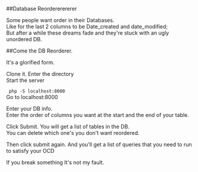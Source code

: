 ##Database Reordererererer

Some people want order in their Databases.  
Like for the last 2 columns to be Date_created and date_modified;  
 But after a while these dreams fade and they're stuck with an ugly unordered DB.  
 
 ##Come the DB Reorderer.
 
It's a glorified form.   

Clone it. Enter the directory  
Start the server

`` php -S localhost:8000``  
Go to localhost:8000

Enter your DB info.  
Enter the order of columns you want at the start and the end of your table.  

Click Submit. You will get a list of tables in the DB.  
You can delete which one's you don't want reordered.  

Then click submit again. And you'll get a list of queries that you need to run
to satisfy your OCD

If you break something It's not my fault.
